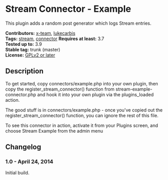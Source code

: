 # Stream Connector - Example

This plugin adds a random post generator which logs Stream entries.

**Contributors:** [x-team](http://profiles.wordpress.org/x-team), [lukecarbis](http://profiles.wordpress.org/lukecarbis)  
**Tags:** [stream](http://wordpress.org/plugins/tags/stream), [connector](http://wordpress.org/plugins/tags/connector)
**Requires at least:** 3.7  
**Tested up to:** 3.9  
**Stable tag:** trunk (master)  
**License:** [GPLv2 or later](http://www.gnu.org/licenses/gpl-2.0.html)  

## Description ##

To get started, copy connectors/example.php into your own plugin, then copy the register_stream_connector() function from stream-example-connector.php and hook it into your own plugin via the plugins_loaded action.

The good stuff is in connectors/example.php - once you've copied out the register_stream_connector() function, you can ignore the rest of this file.

To see this connector in action, activate it from your Plugins screen, and choose Stream Example from the admin menu

## Changelog ##

### 1.0 - April 24, 2014 ###
Initial build.